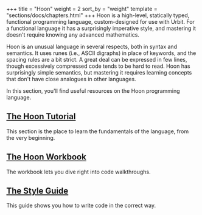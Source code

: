 +++
title = "Hoon"
weight = 2
sort_by = "weight"
template = "sections/docs/chapters.html"
+++
Hoon is a high-level, statically typed, functional programming language, custom-designed for use with Urbit.  For a functional language it has a surprisingly imperative style, and mastering it doesn't require knowing any advanced mathematics.

Hoon is an unusual language in several respects, both in syntax and semantics.  It uses runes (i.e., ASCII digraphs) in place of keywords, and the spacing rules are a bit strict.  A great deal can be expressed in few lines, though excessively compressed code tends to be hard to read.  Hoon has surprisingly simple semantics, but mastering it requires learning concepts that don't have close analogues in other languages.

In this section, you'll find useful resources on the Hoon programming language.

## [The Hoon Tutorial](./docs/learn/hoon/hoon-tutorial/_index.md)

This section is the place to learn the fundamentals of the language, from the very beginning.

## [The Hoon Workbook](./docs/learn/hoon/workbook/_index.md)

The workbook lets you dive right into code walkthroughs.

## [The Style Guide](./docs/learn/hoon/style.md)

This guide shows you how to write code in the correct way.
